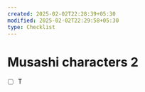 ```yaml
---
created: 2025-02-02T22:28:39+05:30
modified: 2025-02-02T22:29:58+05:30
type: Checklist
---
```


# Musashi characters 2

- [ ] T
